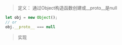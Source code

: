 > 定义：
> 通过Object构造函数创建或__proto__是null
```js
let obj = new Object();
// or
obj.__proto__ === null
```

> 实现
```js

```